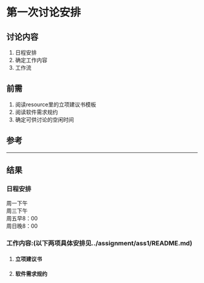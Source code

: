 # 第一次讨论安排

## 讨论内容
1. 日程安排
2. 确定工作内容
3. 工作流

## 前需
1. 阅读resource里的立项建议书模板
2. 阅读软件需求规约
3. 确定可供讨论的空闲时间

## 参考

***
## 结果

### 日程安排
周一下午  
周三下午  
周五早8：00  
周日晚8：00
    

### 工作内容:(以下两项具体安排见../assignment/ass1/README.md)
1. #### 立项建议书
2. #### 软件需求规约
